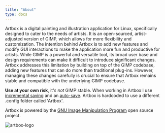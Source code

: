 ```yaml
---
title: "About"
type: docs
---
```


Artbox is a digital painting and illustration application for Linux, specifically designed to cater to the needs of artists. It is an open-sourced, artist-adjusted version of GIMP, which allows for more flexibility and customization. The intention behind Artbox is to add new features and modify GUI interactions to make the application more fun and productive for artists. While GIMP is a powerful and versatile tool, its broad user base and design requirements can make it difficult to introduce significant changes. Artbox addresses this limitation by building on top of the GIMP codebase, adding new features that can do more than traditional plug-ins. However, managing these changes carefully is crucial to ensure that Artbox remains stable and compatible with the underlying GIMP codebase.

**Use at your own risk**, it's _not_ GIMP stable. When working in Artbox I use [incremental saving](/artbox/hub/plugins/folder/incremental-save/) and an [auto-save](/artbox/hub/plugins/folder/almost-autosave/). Artbox is hardcoded to use a different .config folder called 'Artbox'.

Artbox is powered by the [GNU Image Manipulation Program](https://www.gimp.org/) open source project.

![artbox-logo](/images/artbox-logo.webp)
